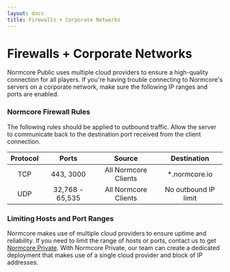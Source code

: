 ```yaml
---
layout: docs
title: Firewalls + Corporate Networks
---
```

# Firewalls + Corporate Networks
Normcore Public uses multiple cloud providers to ensure a high-quality connection for all players. If you're having trouble connecting to Normcore's servers on a corporate network, make sure the following IP ranges and ports are enabled.


### Normcore Firewall Rules
The following rules should be applied to outbound traffic. Allow the server to communicate back to the destination port received from the client connection.

|Protocol|Ports|Source|Destination|
|:------:|:---:|:----:|:---------:|
TCP|443, 3000|All Normcore Clients|*.normcore.io
UDP|32,768 - 65,535|All Normcore Clients|No outbound IP limit|

### Limiting Hosts and Port Ranges
Normcore makes use of multiple cloud providers to ensure uptime and reliability. If you need to limit the range of hosts or ports, contact us to get [Normcore Private](https://normcore.io/normcore-private). With Normcore Private, our team can create a dedicated deployment that makes use of a single cloud provider and block of IP addresses.
